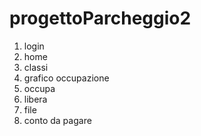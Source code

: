 # progettoParcheggio2

1. login 
2. home
3. classi
4. grafico occupazione
5. occupa
6. libera
7. file
8. conto da pagare
